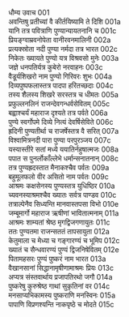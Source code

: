 धौम्य उवाच	001  
अवन्तिषु प्रतीच्यां वै कीर्तयिष्यामि ते दिशि	001a  
यानि तत्र पवित्राणि पुण्यान्यायतनानि च	001c  
प्रियङ्ग्वाम्रवनोपेता वानीरवनमालिनी	002a  
प्रत्यक्स्रोता नदी पुण्या नर्मदा तत्र भारत	002c  
निकेतः ख्यायते पुण्यो यत्र विश्रवसो मुनेः	003a  
जज्ञे धनपतिर्यत्र कुबेरो नरवाहनः	003c  
वैडूर्यशिखरो नाम पुण्यो गिरिवरः शुभः	004a  
दिव्यपुष्पफलास्तत्र पादपा हरितच्छदाः	004c  
तस्य शैलस्य शिखरे सरस्तत्र च धीमतः	005a  
प्रफुल्लनलिनं राजन्देवगन्धर्वसेवितम्	005c  
बह्वाश्चर्यं महाराज दृश्यते तत्र पर्वते	006a  
पुण्ये स्वर्गोपमे दिव्ये नित्यं देवर्षिसेविते	006c  
ह्रदिनी पुण्यतीर्था च राजर्षेस्तत्र वै सरित्	007a  
विश्वामित्रनदी पारा पुण्या परपुरञ्जय	007c  
यस्यास्तीरे सतां मध्ये ययातिर्नहुषात्मजः	008a  
पपात स पुनर्लोकाँल्लेभे धर्मान्सनातनान्	008c  
तत्र पुण्यह्रदस्तात मैनाकश्चैव पर्वतः	009a  
बहुमूलफलो वीर असितो नाम पर्वतः	009c  
आश्रमः कक्षसेनस्य पुण्यस्तत्र युधिष्ठिर	010a  
च्यवनस्याश्रमश्चैव ख्यातः सर्वत्र पाण्डव	010c  
तत्राल्पेनैव सिध्यन्ति मानवास्तपसा विभो	010e  
जम्बूमार्गो महाराज ऋषीणां भावितात्मनाम्	011a  
आश्रमः शाम्यतां श्रेष्ठ मृगद्विजगणायुतः	011c  
ततः पुण्यतमा राजन्सततं तापसायुता	012a  
केतुमाला च मेध्या च गङ्गारण्यं च भूमिप	012c  
ख्यातं च सैन्धवारण्यं पुण्यं द्विजनिषेवितम्	012e  
पितामहसरः पुण्यं पुष्करं नाम भारत	013a  
वैखानसानां सिद्धानामृषीणामाश्रमः प्रियः	013c  
अप्यत्र संस्तवार्थाय प्रजापतिरथो जगौ	014a  
पुष्करेषु कुरुश्रेष्ठ गाथां सुकृतिनां वर	014c  
मनसाप्यभिकामस्य पुष्कराणि मनस्विनः	015a  
पापाणि विप्रणश्यन्ति नाकपृष्ठे च मोदते	015c  
